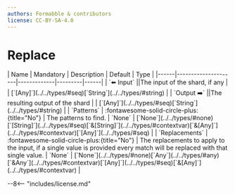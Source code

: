 ```yaml
---
authors: Formabble & contributors
license: CC-BY-SA-4.0
---
```



# Replace

<div class="sh-parameters" markdown="1">
| Name | Mandatory | Description | Default | Type |
|------|---------------------|-------------|---------|------|
| `⬅️ Input` ||The input of the shard, if any | | [`[Any]`](../../types/#seq)[`String`](../../types/#string) |
| `Output ➡️` ||The resulting output of the shard | | [`[Any]`](../../types/#seq)[`String`](../../types/#string) |
| `Patterns` | :fontawesome-solid-circle-plus:{title="No"}  | The patterns to find. | `None` | [`None`](../../types/#none)[`[String]`](../../types/#seq)[`&[String]`](../../types/#contextvar)[`&[Any]`](../../types/#contextvar)[`[Any]`](../../types/#seq) |
| `Replacements` | :fontawesome-solid-circle-plus:{title="No"}  | The replacements to apply to the input, if a single value is provided every match will be replaced with that single value. | `None` | [`None`](../../types/#none)[`Any`](../../types/#any)[`&Any`](../../types/#contextvar)[`[Any]`](../../types/#seq)[`&[Any]`](../../types/#contextvar) |

</div>



--8<-- "includes/license.md"

